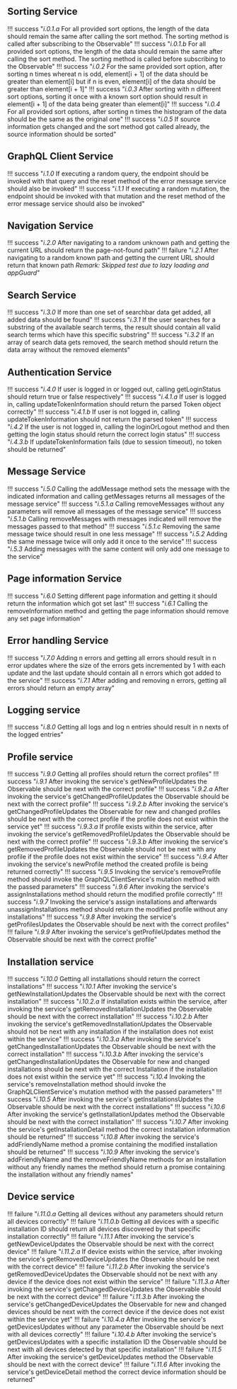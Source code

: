 ## Sorting Service

!!! success "_i.0.1.a_ For all provided sort options, the length of the data should remain the same after calling the sort method. The sorting method is called after subscribing to the Observable"
!!! success "_i.0.1.b_ For all provided sort options, the length of the data should remain the same after calling the sort method. The sorting method is called before subscribing to the Observable"
!!! success "_i.0.2_ For the same provided sort option, after sorting n times whereat n is odd, element[i + 1] of the data should be greater than element[i] but if n is even, element[i] of the data should be greater than element[i + 1]"
!!! success "_i.0.3_ After sorting with n different sort options, sorting it once with a known sort option should result in element[i + 1] of the data being greater than element[i]"
!!! success "_i.0.4_ For all provided sort options, after sorting n times the histogram of the data should be the same as the original one"
!!! success "_i.0.5_ If source information gets changed and the sort method got called already, the source information should be sorted"

## GraphQL Client Service

!!! success "_i.1.0_ If executing a random query, the endpoint should be invoked with that query and the reset method of the error message service should also be invoked"
!!! success "_i.1.1_ If executing a random mutation, the endpoint should be invoked with that mutation and the reset method of the error message service should also be invoked"

## Navigation Service

!!! success "_i.2.0_ After navigating to a random unknown path and getting the current URL should return the page-not-found path"
!!! failure "_i.2.1_ After navigating to a random known path and getting the current URL should return that known path _Remark: Skipped test due to lazy loading and appGuard_"

## Search Service

!!! success "_i.3.0_ If more than one set of searchbar data get added, all added data should be found"
!!! success "_i.3.1_ If the user searches for a substring of the available search terms, the result should contain all valid search terms which have this specific substring"
!!! success "_i.3.2_ If an array of search data gets removed, the search method should return the data array without the removed elements"

## Authentication Service

!!! success "_i.4.0_ If user is logged in or logged out, calling getLoginStatus should return true or false respectively"
!!! success "_i.4.1.a_ If user is logged in, calling updateTokenInformation should return the parsed Token object correctly"
!!! success "_i.4.1.b_ If user is not logged in, calling updateTokenInformation should not return the parsed token"
!!! success "_i.4.2_ If the user is not logged in, calling the loginOrLogout method and then getting the login status should return the correct login status"
!!! success "_i.4.3.b_ If updateTokenInformation fails (due to session timeout), no token should be returned"

## Message Service

!!! success "_i.5.0_ Calling the addMessage method sets the message with the indicated information and calling getMessages returns all messages of the message service"
!!! success "_i.5.1.a_ Calling removeMessages without any parameters will remove all messages of the message service"
!!! success "_i.5.1.b_ Calling removeMessages with messages indicated will remove the messages passed to that method"
!!! success "_i.5.1.c_ Removing the same message twice should result in one less message"
!!! success "_i.5.2_ Adding the same message twice will only add it once to the service"
!!! success "_i.5.3_ Adding messages with the same content will only add one message to the service"

## Page information Service

!!! success "_i.6.0_ Setting different page information and getting it should return the information which got set last"
!!! success "_i.6.1_ Calling the removeInformation method and getting the page information should remove any set page information"

## Error handling Service

!!! success "_i.7.0_ Adding n errors and getting all errors should result in n error updates where the size of the errors gets incremented by 1 with each update and the last update should contain all n errors which got added to the service"
!!! success "_i.7.1_ After adding and removing n errors, getting all errors should return an empty array"	

## Logging service

!!! success "_i.8.0_ Getting all logs and log n entries should result in n nexts of the logged entries"

## Profile service

!!! success "_i.9.0_ Getting all profiles should return the correct profiles"
!!! success "_i.9.1_ After invoking the service's getNewProfileUpdates the Observable should be next with the correct profile"
!!! success "_i.9.2.a_ After invoking the service's getChangedProfileUpdates the Observable should be next with the correct profile"
!!! success "_i.9.2.b_ After invoking the service's getChangedProfileUpdates the Observable for new and changed profiles should be next with the correct profile if the profile does not exist within the service yet"
!!! success "_i.9.3.a_ If profile exists within the service, after invoking the service's getRemovedProfileUpdates the Observable should be next with the correct profile"
!!! success "_i.9.3.b_ After invoking the service's getRemovedProfileUpdates the Observable should not be next with any profile if the profile does not exist within the service"
!!! success "_i.9.4_ After invoking the service's newProfile method the created profile is being returned correctly"
!!! success "_i.9.5_ Invoking the service's removeProfile method should invoke the GraphQLClientService's mutation method with the passed parameters"
!!! success "_i.9.6_ After invoking the service's assignInstallations method should return the modified profile correctly"
!!! success "_i.9.7_ Invoking the service's assign installations and afterwards unassignInstallations method should return the modified profile without any installations"
!!! success "_i.9.8_ After invoking the service's getProfilesUpdates the Observable should be next with the correct profiles"
!!! failure "_i.9.9_ After invoking the service's getProfileUpdates method the Observable should be next with the correct profile"

## Installation service

!!! success "_i.10.0_ Getting all installations should return the correct installations"
!!! success "_i.10.1_ After invoking the service's getNewInstallationUpdates the Observable should be next with the correct installation"
!!! success "_i.10.2.a_ If installation exists within the service, after invoking the service's getRemovedInstallationUpdates the Observable should be next with the correct installation"
!!! success "_i.10.2.b_ After invoking the service's getRemovedInstallationUpdates the Observable should not be next with any installation if the installation does not exist within the service"
!!! success "_i.10.3.a_ After invoking the service's getChangedInstallationUpdates the Observable should be next with the correct installation"
!!! success "_i.10.3.b_ After invoking the service's getChangedInstallationUpdates the Observable for new and changed installations should be next with the correct Installation if the installation does not exist within the service yet"
!!! success "_i.10.4_ Invoking the service's removeInstallation method should invoke the GraphQLClientService's mutation method with the passed parameters"
!!! success "_i.10.5_ After invoking the service's getInstallationsUpdates the Observable should be next with the correct installations"
!!! success "_i.10.6_ After invoking the service's getInstallationUpdates method the Observable should be next with the correct installation"
!!! success "_i.10.7_ After invoking the service's getInstallationDetail method the correct installation information should be returned"
!!! success "_i.10.8_ After invoking the service's addFriendlyName method a promise containing the modified installation should be returned"
!!! success "_i.10.9_ After invoking the service's addFriendlyName and the removeFriendlyName methods for an installation without any friendly names the method should return a promise containing the installation without any friendly names"

## Device service

!!! failure "_i.11.0.a_ Getting all devices without any parameters should return all devices correctly"
!!! failure "_i.11.0.b_ Getting all devices with a specific installation ID should return all devices discovered by that specific installation correctly"
!!! failure "_i.11.1_ After invoking the service's getNewDeviceUpdates the Observable should be next with the correct device"
!!! failure "_i.11.2.a_ If device exists within the service, after invoking the service's getRemovedDeviceUpdates the Observable should be next with the correct device"
!!! failure "_i.11.2.b_ After invoking the service's getRemovedDeviceUpdates the Observable should not be next with any device if the device does not exist within the service"
!!! failure "_i.11.3.a_ After invoking the service's getChangedDeviceUpdates the Observable should be next with the correct device"
!!! failure "_i.11.3.b_ After invoking the service's getChangedDeviceUpdates the Observable for new and changed devices should be next with the correct device if the device does not exist within the service yet"
!!! failure "_i.10.4.a_ After invoking the service's getDevicesUpdates without any parameter the Observable should be next with all devices correctly"
!!! failure "_i.10.4.b_ After invoking the service's getDevicesUpdates with a specific installation ID the Observable should be next with all devices detected by that specific installation"
!!! failure "_i.11.5_ After invoking the service's getDeviceUpdates method the Observable should be next with the correct device"
!!! failure "_i.11.6_ After invoking the service's getDeviceDetail method the correct device information should be returned"

